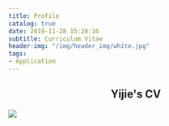 ```yaml
---
title: Profile
catalog: true
date: 2019-11-28 15:20:16
subtitle: Curriculum Vitae
header-img: "/img/header_img/white.jpg"
tags:
- Application
---
```

## <center>Yijie's CV</center>







![](https://tva1.sinaimg.cn/large/0081Kckwly1gkumkab8obj30r817yk34.jpg)